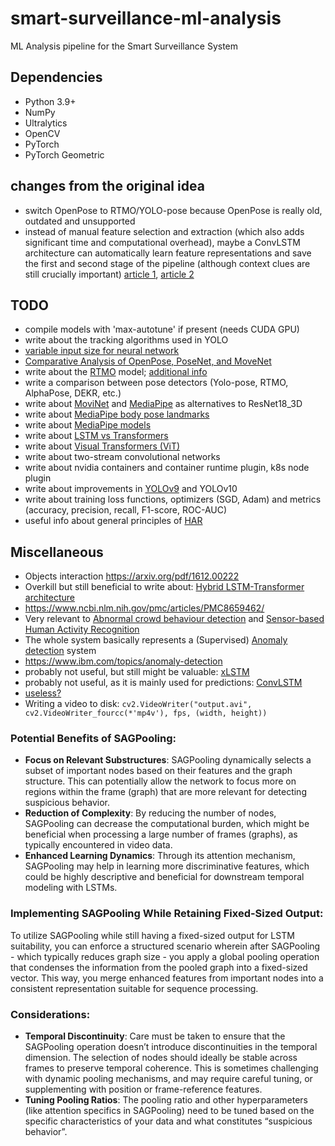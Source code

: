 # smart-surveillance-ml-analysis
ML Analysis pipeline for the Smart Surveillance System

## Dependencies
 * Python 3.9+
 * NumPy
 * Ultralytics
 * OpenCV
 * PyTorch
 * PyTorch Geometric

## changes from the original idea
 - switch OpenPose to RTMO/YOLO-pose because OpenPose is really old, outdated and unsupported
 - instead of manual feature selection and extraction (which also adds significant time and computational 
 overhead), maybe a ConvLSTM architecture can automatically learn feature representations and save the first and
 second stage of the pipeline (although context clues are still crucially important) [article 1](https://www.mdpi.com/1424-8220/16/1/115),
 [article 2](https://www.mdpi.com/1424-8220/17/11/2556)

## TODO
 - compile models with 'max-autotune' if present (needs CUDA GPU)
 - write about the tracking algorithms used in YOLO
 - [variable input size for neural network](https://stats.stackexchange.com/a/138760)
 - [Comparative Analysis of OpenPose, PoseNet, and MoveNet](https://iieta.org/journals/ts/paper/10.18280/ts.390111)
 - write about the [RTMO](https://arxiv.org/pdf/2312.07526) model; [additional info](https://github.com/open-mmlab/mmpose/tree/main/projects/rtmo)
 - write a comparison between pose detectors (Yolo-pose, RTMO, AlphaPose, DEKR, etc.)
 - write about [MoviNet](https://arxiv.org/pdf/2103.11511) and [MediaPipe](https://ai.google.dev/edge/mediapipe/solutions/guide) as alternatives to ResNet18_3D
 - write about [MediaPipe body pose landmarks](https://ai.google.dev/edge/mediapipe/solutions/vision/pose_landmarker)
 - write about [MediaPipe models](https://chuoling.github.io/mediapipe/solutions/holistic.html)
 - write about [LSTM vs Transformers](https://deep-learning-mit.github.io/staging/blog/2023/time-series-lstm-transformer/)
 - write about [Visual Transformers (ViT)](https://arxiv.org/pdf/2102.05095)
 - write about two-stream convolutional networks
 - write about nvidia containers and container runtime plugin, k8s node plugin
 - write about improvements in [YOLOv9](https://learnopencv.com/yolov9-advancing-the-yolo-legacy/) and YOLOv10
 - write about training loss functions, optimizers (SGD, Adam) and metrics (accuracy, precision, recall, F1-score, ROC-AUC)
 - useful info about general principles of [HAR](https://www.sciencedirect.com/science/article/pii/S187705092200045X?ref=cra_js_challenge&fr=RR-1)

## Miscellaneous 
 - Objects interaction https://arxiv.org/pdf/1612.00222
 - Overkill but still beneficial to write about: [Hybrid LSTM-Transformer architecture](https://www.nature.com/articles/s41598-024-55483-x)
 - https://www.ncbi.nlm.nih.gov/pmc/articles/PMC8659462/
 - Very relevant to [Abnormal crowd behaviour detection](https://ieeexplore.ieee.org/abstract/document/5206641)
  and [Sensor-based Human Activity Recognition](https://ieeexplore.ieee.org/abstract/document/9333470)
 - The whole system basically represents a (Supervised) [Anomaly detection](https://en.wikipedia.org/wiki/Anomaly_detection) system
 - https://www.ibm.com/topics/anomaly-detection
 - probably not useful, but still might be valuable: [xLSTM](https://arxiv.org/html/2406.04303v1)
 - probably not useful, as it is mainly used for predictions: [ConvLSTM](https://medium.com/neuronio/an-introduction-to-convlstm-55c9025563a7)
 - [useless?](https://arxiv.org/pdf/1711.09577v2)
 - Writing a video to disk: `cv2.VideoWriter("output.avi", cv2.VideoWriter_fourcc(*'mp4v'), fps, (width, height))`

### Potential Benefits of SAGPooling:
- **Focus on Relevant Substructures**: SAGPooling dynamically selects a subset of important nodes based on their
 features and the graph structure. This can potentially allow the network to focus more on regions within the frame
 (graph) that are more relevant for detecting suspicious behavior.
- **Reduction of Complexity**: By reducing the number of nodes, SAGPooling can decrease the computational burden,
 which might be beneficial when processing a large number of frames (graphs), as typically encountered in video data.
- **Enhanced Learning Dynamics**: Through its attention mechanism, SAGPooling may help in learning more
 discriminative features, which could be highly descriptive and beneficial for downstream temporal modeling with LSTMs.

### Implementing SAGPooling While Retaining Fixed-Sized Output:
To utilize SAGPooling while still having a fixed-sized output for LSTM suitability, you can enforce a structured
scenario wherein after SAGPooling - which typically reduces graph size - you apply a global pooling operation that
condenses the information from the pooled graph into a fixed-sized vector. This way, you merge enhanced features from
important nodes into a consistent representation suitable for sequence processing.

### Considerations:
- **Temporal Discontinuity**: Care must be taken to ensure that the SAGPooling operation doesn’t introduce
  discontinuities in the temporal dimension. The selection of nodes should ideally be stable across frames to
  preserve temporal coherence. This is sometimes challenging with dynamic pooling mechanisms, and may require careful
  tuning, or supplementing with position or frame-reference features.
- **Tuning Pooling Ratios**: The pooling ratio and other hyperparameters (like attention specifics in SAGPooling)
  need to be tuned based on the specific characteristics of your data and what constitutes “suspicious behavior”.
